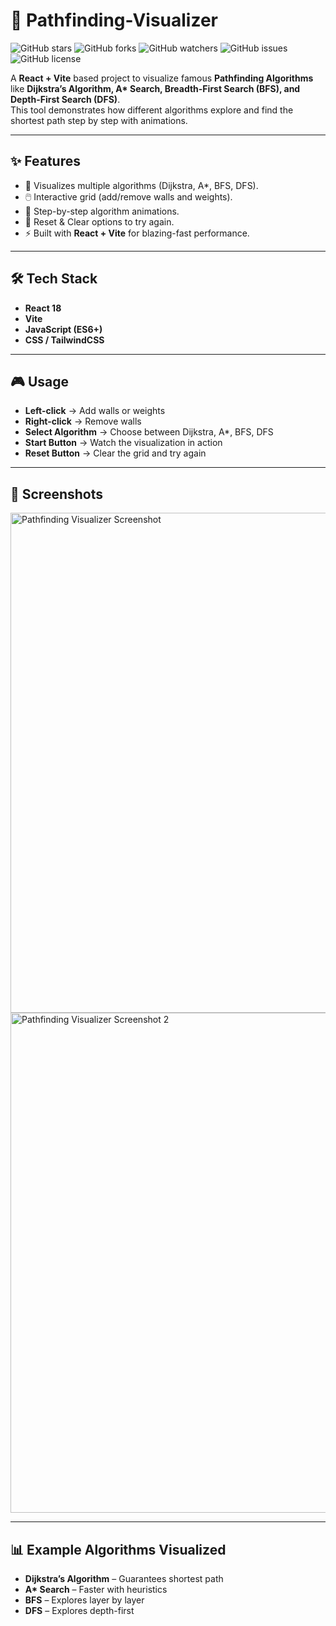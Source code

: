 # 🚀 Pathfinding-Visualizer


![GitHub stars](https://img.shields.io/github/stars/Raghunandan0/Pathfinding-Visualizer?style=social)
![GitHub forks](https://img.shields.io/github/forks/Raghunandan0/Pathfinding-Visualizer?style=social)
![GitHub watchers](https://img.shields.io/github/watchers/Raghunandan0/Pathfinding-Visualizer)
![GitHub issues](https://img.shields.io/github/issues/Raghunandan0/Pathfinding-Visualizer)
![GitHub license](https://img.shields.io/github/license/Raghunandan0/Pathfinding-Visualizer)

A **React + Vite** based project to visualize famous **Pathfinding Algorithms** like **Dijkstra’s Algorithm, A\* Search, Breadth-First Search (BFS), and Depth-First Search (DFS)**.  
This tool demonstrates how different algorithms explore and find the shortest path step by step with animations.

---

## ✨ Features
- 🎯 Visualizes multiple algorithms (Dijkstra, A\*, BFS, DFS).
- 🖱️ Interactive grid (add/remove walls and weights).
- 🎥 Step-by-step algorithm animations.
- 🔄 Reset & Clear options to try again.
- ⚡ Built with **React + Vite** for blazing-fast performance.

---

## 🛠️ Tech Stack
- **React 18**
- **Vite**
- **JavaScript (ES6+)**
- **CSS / TailwindCSS**

---

## 🎮 Usage
- **Left-click** → Add walls or weights  
- **Right-click** → Remove walls  
- **Select Algorithm** → Choose between Dijkstra, A\*, BFS, DFS  
- **Start Button** → Watch the visualization in action  
- **Reset Button** → Clear the grid and try again  

---

## 📸 Screenshots

<img width="800" alt="Pathfinding Visualizer Screenshot" src="https://github.com/user-attachments/assets/8ad58513-582a-4c74-889a-df3152b99807" />

<img width="800" alt="Pathfinding Visualizer Screenshot 2" src="https://github.com/user-attachments/assets/2384a5ce-6239-46ce-b1e2-8cb4482d1f08" />

---

## 📊 Example Algorithms Visualized
- **Dijkstra’s Algorithm** – Guarantees shortest path  
- **A\* Search** – Faster with heuristics  
- **BFS** – Explores layer by layer  
- **DFS** – Explores depth-first

